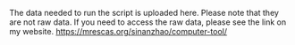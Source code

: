 The data needed to run the script is uploaded here. Please note that they are not raw data.
If you need to access the raw data, please see the link on my website. https://mrescas.org/sinanzhao/computer-tool/
